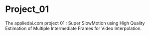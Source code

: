 # Project_01
The appliedai.com project 01 :
Super SlowMotion using High Quality Estimation of Multiple Intermediate Frames for Video Interpolation.
